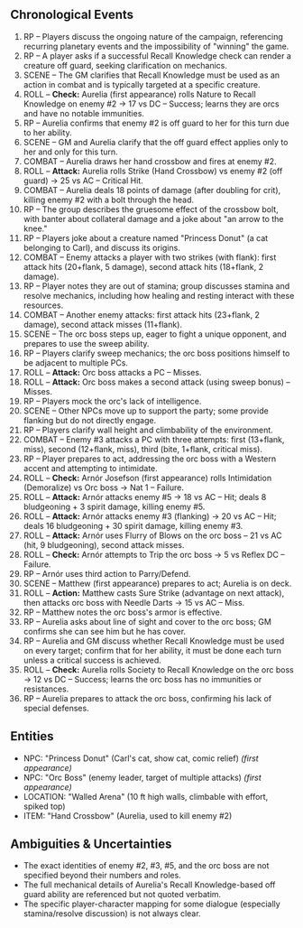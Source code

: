 ## Chronological Events
1. RP     – Players discuss the ongoing nature of the campaign, referencing recurring planetary events and the impossibility of "winning" the game.
2. RP     – A player asks if a successful Recall Knowledge check can render a creature off guard, seeking clarification on mechanics.
3. SCENE  – The GM clarifies that Recall Knowledge must be used as an action in combat and is typically targeted at a specific creature.
4. ROLL   – **Check:** Aurelia (first appearance) rolls Nature to Recall Knowledge on enemy #2 → 17 vs DC – Success; learns they are orcs and have no notable immunities.
5. RP     – Aurelia confirms that enemy #2 is off guard to her for this turn due to her ability.
6. SCENE  – GM and Aurelia clarify that the off guard effect applies only to her and only for this turn.
7. COMBAT – Aurelia draws her hand crossbow and fires at enemy #2.
8. ROLL   – **Attack:** Aurelia rolls Strike (Hand Crossbow) vs enemy #2 (off guard) → 25 vs AC – Critical Hit.
9. COMBAT – Aurelia deals 18 points of damage (after doubling for crit), killing enemy #2 with a bolt through the head.
10. RP     – The group describes the gruesome effect of the crossbow bolt, with banter about collateral damage and a joke about "an arrow to the knee."
11. RP     – Players joke about a creature named "Princess Donut" (a cat belonging to Carl), and discuss its origins.
12. COMBAT – Enemy attacks a player with two strikes (with flank): first attack hits (20+flank, 5 damage), second attack hits (18+flank, 2 damage).
13. RP     – Player notes they are out of stamina; group discusses stamina and resolve mechanics, including how healing and resting interact with these resources.
14. COMBAT – Another enemy attacks: first attack hits (23+flank, 2 damage), second attack misses (11+flank).
15. SCENE  – The orc boss steps up, eager to fight a unique opponent, and prepares to use the sweep ability.
16. RP     – Players clarify sweep mechanics; the orc boss positions himself to be adjacent to multiple PCs.
17. ROLL   – **Attack:** Orc boss attacks a PC – Misses.
18. ROLL   – **Attack:** Orc boss makes a second attack (using sweep bonus) – Misses.
19. RP     – Players mock the orc's lack of intelligence.
20. SCENE  – Other NPCs move up to support the party; some provide flanking but do not directly engage.
21. RP     – Players clarify wall height and climbability of the environment.
22. COMBAT – Enemy #3 attacks a PC with three attempts: first (13+flank, miss), second (12+flank, miss), third (bite, 1+flank, critical miss).
23. RP     – Player prepares to act, addressing the orc boss with a Western accent and attempting to intimidate.
24. ROLL   – **Check:** Arnór Josefson (first appearance) rolls Intimidation (Demoralize) vs Orc boss → Nat 1 – Failure.
25. ROLL   – **Attack:** Arnór attacks enemy #5 → 18 vs AC – Hit; deals 8 bludgeoning + 3 spirit damage, killing enemy #5.
26. ROLL   – **Attack:** Arnór attacks enemy #3 (flanking) → 20 vs AC – Hit; deals 16 bludgeoning + 30 spirit damage, killing enemy #3.
27. ROLL   – **Attack:** Arnór uses Flurry of Blows on the orc boss – 21 vs AC (hit, 9 bludgeoning), second attack misses.
28. ROLL   – **Check:** Arnór attempts to Trip the orc boss → 5 vs Reflex DC – Failure.
29. RP     – Arnór uses third action to Parry/Defend.
30. SCENE  – Matthew (first appearance) prepares to act; Aurelia is on deck.
31. ROLL   – **Action:** Matthew casts Sure Strike (advantage on next attack), then attacks orc boss with Needle Darts → 15 vs AC – Miss.
32. RP     – Matthew notes the orc boss's armor is effective.
33. RP     – Aurelia asks about line of sight and cover to the orc boss; GM confirms she can see him but he has cover.
34. RP     – Aurelia and GM discuss whether Recall Knowledge must be used on every target; confirm that for her ability, it must be done each turn unless a critical success is achieved.
35. ROLL   – **Check:** Aurelia rolls Society to Recall Knowledge on the orc boss → 12 vs DC – Success; learns the orc boss has no immunities or resistances.
36. RP     – Aurelia prepares to attack the orc boss, confirming his lack of special defenses.

## Entities
- NPC: "Princess Donut" (Carl's cat, show cat, comic relief) *(first appearance)*
- NPC: "Orc Boss" (enemy leader, target of multiple attacks) *(first appearance)*
- LOCATION: "Walled Arena" (10 ft high walls, climbable with effort, spiked top)
- ITEM: "Hand Crossbow" (Aurelia, used to kill enemy #2)

## Ambiguities & Uncertainties
- The exact identities of enemy #2, #3, #5, and the orc boss are not specified beyond their numbers and roles.
- The full mechanical details of Aurelia's Recall Knowledge-based off guard ability are referenced but not quoted verbatim.
- The specific player-character mapping for some dialogue (especially stamina/resolve discussion) is not always clear.